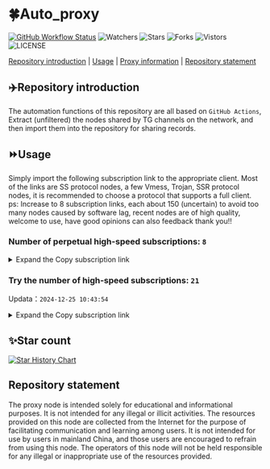 # 🍀Auto_proxy
[![GitHub Workflow Status](https://img.shields.io/github/actions/workflow/status/PangTouY00/Auto_proxy/main.yml?branch=main)](https://github.com/PangTouY00/Auto_proxy/actions/workflows/main.yml?branch=main) 
![Watchers](https://img.shields.io/github/watchers/w1770946466/Auto_proxy) ![Stars](https://img.shields.io/github/stars/PangTouY00/Auto_proxy) ![Forks](https://img.shields.io/github/forks/w1770946466/Auto_proxy) ![Vistors](https://visitor-badge.laobi.icu/badge?page_id=PangTouY00.Auto_proxy) ![LICENSE](https://img.shields.io/badge/license-CC%20BY--SA%204.0-green.svg)

[Repository introduction](https://github.com/PangTouY00/Auto_proxy#Repositoryintroduction) | [Usage](https://github.com/PangTouY00/Auto_proxy#Usage) | [Proxy information](https://github.com/PangTouY00/Auto_proxy#Proxyinformation) | [Repository statement](https://github.com/PangTouY00/Auto_proxy#Repositorystatement)

## ✈️Repository introduction
The automation functions of this repository are all based on `GitHub Actions`,
Extract (unfiltered) the nodes shared by TG channels on the network, and then import them into the repository for sharing records.

## ⏩Usage
Simply import the following subscription link to the appropriate client. Most of the links are SS protocol nodes, a few Vmess, Trojan, SSR protocol nodes, it is recommended to choose a protocol that supports a full client.
ps: Increase to 8 subscription links, each about 150 (uncertain) to avoid too many nodes caused by software lag, recent nodes are of high quality, welcome to use, have good opinions can also feedback thank you!!

### Number of perpetual high-speed subscriptions: `8`

<details>
  <summary>Expand the Copy subscription link</summary>

  
- [Multiprotocol Base64 encoding](https://raw.githubusercontent.com/PangTouY00/Auto_proxy/main/Long_term_subscription1)
`https://raw.githubusercontent.com/PangTouY00/Auto_proxy/main/Long_term_subscription_num`
`Total number of merge nodes: 1104`

- [Multiprotocol Base64 encoding](https://raw.githubusercontent.com/PangTouY00/Auto_proxy/main/Long_term_subscription1)
`https://raw.githubusercontent.com/PangTouY00/Auto_proxy/main/Long_term_subscription1`
`Total number of merge nodes: 139`

- [Multiprotocol Base64 encoding](https://raw.githubusercontent.com/PangTouY00/Auto_proxy/main/Long_term_subscription2)
`https://raw.githubusercontent.com/PangTouY00/Auto_proxy/main/Long_term_subscription2`
`Total number of merge nodes: 139`

- [Multiprotocol Base64 encoding](https://raw.githubusercontent.com/PangTouY00/Auto_proxy/main/Long_term_subscription3)
`https://raw.githubusercontent.com/PangTouY00/Auto_proxy/main/Long_term_subscription3`
`Total number of merge nodes: 139`

- [Multiprotocol Base64 encoding](https://raw.githubusercontent.com/PangTouY00/Auto_proxy/main/Long_term_subscription4)
`https://raw.githubusercontent.com/PangTouY00/Auto_proxy/main/Long_term_subscription4`
`Total number of merge nodes: 139`

- [Multiprotocol Base64 encoding](https://raw.githubusercontent.comPangTouY00/Auto_proxy/main/Long_term_subscription5)
`https://raw.githubusercontent.com/PangTouY00/Auto_proxy/main/Long_term_subscription5`
`Total number of merge nodes: 139`

- [Multiprotocol Base64 encoding](https://raw.githubusercontent.com/PangTouY00/Auto_proxy/main/Long_term_subscription6)
`https://raw.githubusercontent.com/PangTouY00/Auto_proxy/main/Long_term_subscription6`
`Total number of merge nodes: 139`

- [Multiprotocol Base64 encoding](https://raw.githubusercontent.com/PangTouY00/Auto_proxy/main/Long_term_subscription7)
`https://raw.githubusercontent.com/PangTouY00/Auto_proxy/main/Long_term_subscription7`
`Total number of merge nodes: 139`

- [Multiprotocol Base64 encoding](https://raw.githubusercontent.com/PangTouY00/Auto_proxy/main/Long_term_subscription8)
`https://raw.githubusercontent.com/PangTouY00/Auto_proxy/main/Long_term_subscription8`
`Total number of merge nodes: 131`

- [Clash subscription](https://raw.githubusercontent.com/PangTouY00/Auto_proxy/main/Long_term_subscription2.yaml)
`https://raw.githubusercontent.com/PangTouY00/Auto_proxy/main/Long_term_subscription1.yaml`


- [Clash subscription](https://raw.githubusercontent.com/PangTouY00/Auto_proxy/main/Long_term_subscription2.yaml)
`https://raw.githubusercontent.com/PangTouY00/Auto_proxy/main/Long_term_subscription2.yaml`


- [Clash subscription](https://raw.githubusercontent.com/PangTouY00/Auto_proxy/main/Long_term_subscription3.yaml)
`https://raw.githubusercontent.com/PangTouY00/Auto_proxy/main/Long_term_subscription3.yaml`
  
</details>

### Try the number of high-speed subscriptions: `21`
Updata：`2024-12-25 10:43:54`


<details>
  <summary>Expand the Copy subscription link</summary>  



























































































































































































































































































































































































































































































































































































































































































































































































































































































































































































































































































































































































































































































































































































































































































































































































































































































































































































































































































































































































































































































































































































































































































































































































































































































































































































































































































































































































































































































































































































































































































































































































































































































































































































































































































































































































































































































































































































































































































































































































































































































































































































































































































































































































































































































































































































































































































































































































































































































































































































































































































































































































































































































































































































































































































































































































































































































































































































































































































































































































































































































































































































































































































































































































































































































































































































































































































































































































































































































































































































































































































































































































































































































































































































































































































































































































































































































































































































































































































































































































































































































































































































































































































































































































































































































































































































































































































































































































































































































































































































































































































































































































































































































































































































































































































































































































































































































































































































































































































































































































































































































































































































































































































































































































































































































































































































































































































































































































































































































































































































































































































































































































































































































































































































































































































































































































































































































































































































































































































































































































































































































































































































































































































































































































































































































































































































































































































































































































































































































































































































































































































































































































































































































































































































































































































































































































































































































































































































































































































































































































































































































































































































































































































































































































































































































































































































































































































































































































































































































































































































































































































































































































































































































































































































































































































































































































































































































































































































































































































































































































































































































































































































































































































































































































































































































































































































































































































































































































































































































































































































































































































































































































































































































































































































































































































































































































































































































































































































































































































































































































































































































































































































>Trial subscription：
`https://wwnet.cloud/api/v1/client/subscribe?token=e00226bcda59acfc2f702308fd30ce38`




>Trial subscription：
`https://sulink.pro/api/v1/client/subscribe?token=c56bb697d556be9a9ebccc5df67f2441`




>Trial subscription：
`https://a.aik88.top/api/v1/client/subscribe?token=de349362adcf4ce1445a2c7d0e3bf793`




>Trial subscription：
`https://needss.link/api/v1/client/subscribe?token=43e0a577c66175562b0199c4b91fb8c5`




>Trial subscription：
`https://vt.louwangzhiyu.xyz/api/v1/client/subscribe?token=80c57c0f7fd98719835069ab0056103c`




>Trial subscription：
`https://sq9xy6.cpminig.com/api/v1/client/subscribe?token=89e265f857de7b64e58a98162e284b91`




>Trial subscription：
`https://dl.vfkum.website/api/v1/client/subscribe?token=61ca6aa7cbbabced257872f7aaef9a05`




>Trial subscription：
`https://dashuai.us/api/v1/client/subscribe?token=c11cc84665ecfd9f93706bf2094b673f`




>Trial subscription：
`https://www.kuaidog010.top/api/v1/client/subscribe?token=c45c4c362b7a0bb5543741031051852e`




>Trial subscription：
`https://xueyejiasu.com/api/v1/client/subscribe?token=c32678c247a28d13bc6b69799263b64e`




>Trial subscription：
`https://ch.louwangzhiyu.xyz/api/v1/client/subscribe?token=f144378327a1ff8c1e20812ee06eb7d7`




>Trial subscription：
`https://qingyun.zybs.eu.org/api/v1/client/subscribe?token=56108e551b8d84eb5a796010f54850ef`




>Trial subscription：
`https://www.kuaidog006.top/api/v1/client/subscribe?token=92c79f81fad1c7febd45487316271393`




>Trial subscription：
`https://nodefree.githubrowcontent.com/2024/12/20241224.txt`




>Trial subscription：
`https://www.kuaidog009.top/api/v1/client/subscribe?token=0154b6b2dfc8da2446b6c12e391a0c19`




>Trial subscription：
`https://v2rayshare.githubrowcontent.com/2024/12/20241225.txt`




>Trial subscription：
`https://vpn.sudatech.store/api/v1/client/subscribe?token=429713d886c44aad812aaf7c230effb6`




>Trial subscription：
`https://lanmaoyun.icu/api/v1/client/subscribe?token=013561d29b6b0a4edfbe1926da1d0817`




>Trial subscription：
`https://fs.v2rayse.com/share/20241225/vbf92e4jbj.txt`




>Trial subscription：
`https://hy-2.com/api/v1/client/subscribe?token=a892325861a4e984e9890ac9923e70d1`




>Trial subscription：
`https://abyssvpn.com/api/v1/client/subscribe?token=3617c5292e27eca6f824c8087138ec93`



</details>

## ✨Star count
[![Star History Chart](https://api.star-history.com/svg?repos=PangTouY00/Auto_proxy&type=Date)](https://star-history.com/#w1770946466/Auto_proxy&Date)



## Repository statement
The proxy node is intended solely for educational and informational purposes. It is not intended for any illegal or illicit activities. The resources provided on this node are collected from the Internet for the purpose of facilitating communication and learning among users. It is not intended for use by users in mainland China, and those users are encouraged to refrain from using this node. The operators of this node will not be held responsible for any illegal or inappropriate use of the resources provided.
